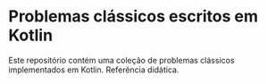 # Problemas clássicos escritos em Kotlin

Este repositório contém uma coleção de problemas clássicos implementados em Kotlin. Referência didática.

